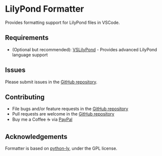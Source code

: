 # LilyPond Formatter

Provides formatting support for LilyPond files in VSCode.
## Requirements

- (Optional but recommended): [VSLilyPond](https://marketplace.visualstudio.com/items?itemName=lhl2617.vslilypond) - Provides advanced LilyPond language support


## Issues

Please submit issues in the [GitHub repository](https://github.com/lhl2617/VSLilyPond-snippets).


## Contributing

* File bugs and/or feature requests in the [GitHub repository](https://github.com/lhl2617/VSLilyPond-snippets)
* Pull requests are welcome in the [GitHub repository](https://github.com/lhl2617/VSLilyPond-snippets)
* Buy me a Coffee ☕️ via [PayPal](https://paypal.me/lhl2617)

## Acknowledgements

Formatter is based on [python-ly](https://github.com/frescobaldi/python-ly), under the GPL license.